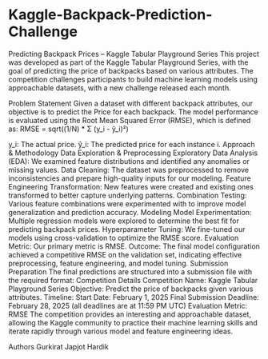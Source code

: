 # Kaggle-Backpack-Prediction-Challenge
Predicting Backpack Prices – Kaggle Tabular Playground Series
This project was developed as part of the Kaggle Tabular Playground Series, with the goal of predicting the price of backpacks based on various attributes. The competition challenges participants to build machine learning models using approachable datasets, with a new challenge released each month.

Problem Statement
Given a dataset with different backpack attributes, our objective is to predict the Price for each backpack. The model performance is evaluated using the Root Mean Squared Error (RMSE), which is defined as: RMSE = sqrt((1/N) * Σ (y_i - ŷ_i)²)

y_i: The actual price.
ŷ_i: The predicted price for each instance i.
Approach & Methodology
Data Exploration & Preprocessing
Exploratory Data Analysis (EDA): We examined feature distributions and identified any anomalies or missing values.
Data Cleaning: The dataset was preprocessed to remove inconsistencies and prepare high-quality inputs for our modeling.
Feature Engineering
Transformation: New features were created and existing ones transformed to better capture underlying patterns.
Combination Testing: Various feature combinations were experimented with to improve model generalization and prediction accuracy.
Modeling
Model Experimentation: Multiple regression models were explored to determine the best fit for predicting backpack prices.
Hyperparameter Tuning: We fine-tuned our models using cross-validation to optimize the RMSE score.
Evaluation
Metric: Our primary metric is RMSE.
Outcome: The final model configuration achieved a competitive RMSE on the validation set, indicating effective preprocessing, feature engineering, and model tuning.
Submission Preparation
The final predictions are structured into a submission file with the required format:
Competition Details
Competition Name: Kaggle Tabular Playground Series
Objective: Predict the price of backpacks given various attributes.
Timeline:
Start Date: February 1, 2025
Final Submission Deadline: February 28, 2025 (all deadlines are at 11:59 PM UTC)
Evaluation Metric: RMSE
The competition provides an interesting and approachable dataset, allowing the Kaggle community to practice their machine learning skills and iterate rapidly through various model and feature engineering ideas.

Authors
Gurkirat
Japjot
Hardik
